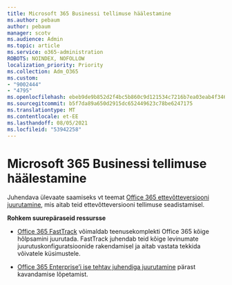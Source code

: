```yaml
---
title: Microsoft 365 Businessi tellimuse häälestamine
ms.author: pebaum
author: pebaum
manager: scotv
ms.audience: Admin
ms.topic: article
ms.service: o365-administration
ROBOTS: NOINDEX, NOFOLLOW
localization_priority: Priority
ms.collection: Adm_O365
ms.custom:
- "9002444"
- "4795"
ms.openlocfilehash: ebeb9de9b852d2f4bc5b860c9d121534c7216b7ea03eab4f346691bcdaf5b562
ms.sourcegitcommit: b5f7da89a650d2915dc652449623c78be6247175
ms.translationtype: MT
ms.contentlocale: et-EE
ms.lasthandoff: 08/05/2021
ms.locfileid: "53942258"
---
```

# <a name="set-up-a-microsoft-365-business-subscription"></a>Microsoft 365 Businessi tellimuse häälestamine

Juhendava ülevaate saamiseks vt teemat [Office 365 ettevõtteversiooni juurutamine](https://docs.microsoft.com/office365/enterprise/setup-overview-for-enterprises), mis aitab teid ettevõtteversiooni tellimuse seadistamisel.

**Rohkem suurepäraseid ressursse**

- [Office 365 FastTrack](https://docs.microsoft.com/fasttrack/O365-fasttrack-benefit-for-office-365) võimaldab teenusekomplekti Office 365 kõige hõlpsamini juurutada. FastTrack juhendab teid kõige levinumate juurutuskonfiguratsioonide rakendamisel ja aitab vastata tekkida võivatele küsimustele. 

- [Office 365 Enterprise’i ise tehtav juhendiga juurutamine](https://docs.microsoft.com/office365/enterprise/setup-overview-for-enterprises#do-it-yourself-guided-deployment-of-office-365-enterprise) pärast kavandamise lõpetamist. 
